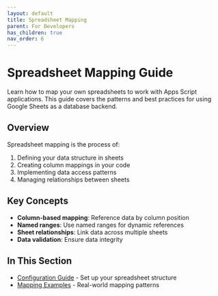 ```yaml
---
layout: default
title: Spreadsheet Mapping
parent: For Developers
has_children: true
nav_order: 6
---
```


# Spreadsheet Mapping Guide

Learn how to map your own spreadsheets to work with Apps Script applications. This guide covers the patterns and best practices for using Google Sheets as a database backend.

## Overview

Spreadsheet mapping is the process of:
1. Defining your data structure in sheets
2. Creating column mappings in your code
3. Implementing data access patterns
4. Managing relationships between sheets

## Key Concepts

- **Column-based mapping**: Reference data by column position
- **Named ranges**: Use named ranges for dynamic references
- **Sheet relationships**: Link data across multiple sheets
- **Data validation**: Ensure data integrity

## In This Section

- [Configuration Guide](./configuration) - Set up your spreadsheet structure
- [Mapping Examples](./examples) - Real-world mapping patterns